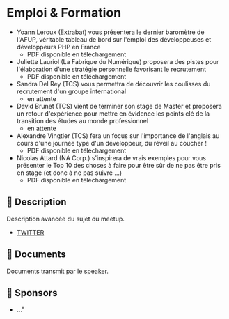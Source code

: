 # Emploi & Formation

- Yoann Leroux (Extrabat) vous présentera le dernier baromètre de l'AFUP, véritable tableau de bord sur l'emploi des développeuses et développeurs PHP en France
  - PDF disponible en téléchargement
- Juliette Lauriol (La Fabrique du Numérique) proposera des pistes pour l'élaboration d’une stratégie personnelle favorisant le recrutement
  - PDF disponible en téléchargement
- Sandra Del Rey (TCS) vous permettra de découvrir les coulisses du recrutement d'un groupe international
  - en attente
- David Brunet (TCS) vient de terminer son stage de Master et proposera un retour d'expérience pour mettre en évidence les points clé de la transition des études au monde professionnel
  - en attente
- Alexandre Vingtier (TCS) fera un focus sur l'importance de l'anglais au cours d'une journée type d'un développeur, du réveil au coucher !
  - PDF disponible en téléchargement
- Nicolas Attard (NA Corp.) s'inspirera de vrais exemples pour vous présenter le Top 10 des choses à faire pour être sûr de ne pas être pris en stage (et donc à ne pas suivre ...)
  - PDF disponible en téléchargement

## 📜 Description

Description avancée du sujet du meetup.

- [TWITTER](https://twitter.com/speaker_username)

## 📂 Documents

Documents transmit par le speaker.

## 💖 Sponsors

- ..."